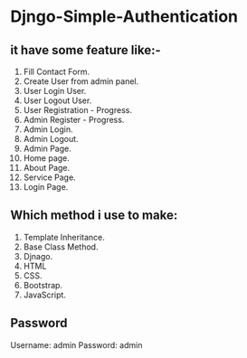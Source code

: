 # Djngo-Simple-Authentication

## it have some feature like:- 
1. Fill Contact Form. 
2. Create User from admin panel. 
3. User Login User. 
4. User Logout User. 
5. User Registration - Progress. 
6. Admin Register - Progress. 
7. Admin Login. 
8. Admin Logout. 
9. Admin Page. 
10. Home page. 
11. About Page. 
12. Service Page. 
13. Login Page. 

## Which method i use to make: 
1. Template Inheritance. 
2. Base Class Method. 
3. Djnago. 
4. HTML
5. CSS. 
6. Bootstrap. 
7. JavaScript. 

## Password
Username: admin
Password: admin
